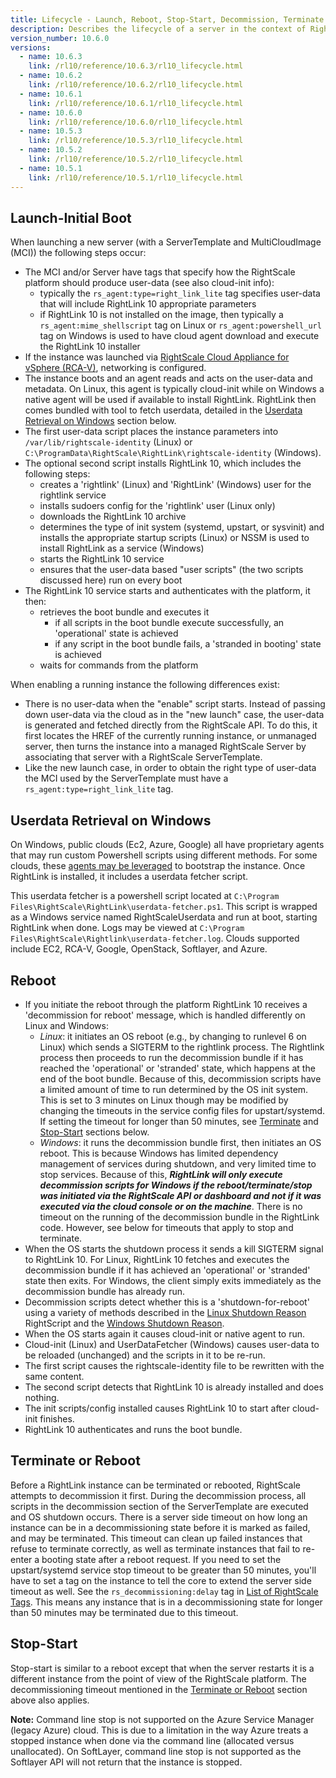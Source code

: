 ```yaml
---
title: Lifecycle - Launch, Reboot, Stop-Start, Decommission, Terminate
description: Describes the lifecycle of a server in the context of RightLink 10 including Launch, Reboot, Stop-Start, Decommission, and Terminate.
version_number: 10.6.0
versions:
  - name: 10.6.3
    link: /rl10/reference/10.6.3/rl10_lifecycle.html
  - name: 10.6.2
    link: /rl10/reference/10.6.2/rl10_lifecycle.html
  - name: 10.6.1
    link: /rl10/reference/10.6.1/rl10_lifecycle.html
  - name: 10.6.0
    link: /rl10/reference/10.6.0/rl10_lifecycle.html
  - name: 10.5.3
    link: /rl10/reference/10.5.3/rl10_lifecycle.html
  - name: 10.5.2
    link: /rl10/reference/10.5.2/rl10_lifecycle.html
  - name: 10.5.1
    link: /rl10/reference/10.5.1/rl10_lifecycle.html
---
```


## Launch-Initial Boot

When launching a new server (with a ServerTemplate and MultiCloudImage (MCI)) the following steps occur:

* The MCI and/or Server have tags that specify how the RightScale platform should produce user-data (see also cloud-init info):
  * typically the `rs_agent:type=right_link_lite` tag specifies user-data that will include RightLink 10 appropriate parameters
  * if RightLink 10 is not installed on the image, then typically a `rs_agent:mime_shellscript` tag on Linux or `rs_agent:powershell_url` tag on Windows is used to have cloud agent download and execute the RightLink 10 installer
* If the instance was launched via [RightScale Cloud Appliance for vSphere (RCA-V)](rl10_rcav.html), networking is configured.
* The instance boots and an agent reads and acts on the user-data and metadata. On Linux, this agent is typically cloud-init while on Windows a native agent will be used if available to install RightLink. RightLink then comes bundled with tool to fetch userdata, detailed in the [Userdata Retrieval on Windows](#userdata-retrieval-on-windows) section below.
* The first user-data script places the instance parameters into `/var/lib/rightscale-identity` (Linux) or `C:\ProgramData\RightScale\RightLink\rightscale-identity` (Windows).
* The optional second script installs RightLink 10, which includes the following steps:
  * creates a 'rightlink' (Linux) and 'RightLink' (Windows) user for the rightlink service
  * installs sudoers config for the 'rightlink' user (Linux only)
  * downloads the RightLink 10 archive
  * determines the type of init system (systemd, upstart, or sysvinit) and installs the appropriate startup scripts (Linux) or NSSM is used to install RightLink as a service (Windows)
  * starts the RightLink 10 service
  * ensures that the user-data based "user scripts" (the two scripts discussed here) run on every boot
* The RightLink 10 service starts and authenticates with the platform, it then:
  * retrieves the boot bundle and executes it
    * if all scripts in the boot bundle execute successfully, an 'operational' state is achieved
    * if any script in the boot bundle fails, a 'stranded in booting' state is achieved
  * waits for commands from the platform

When enabling a running instance the following differences exist:

* There is no user-data when the "enable" script starts. Instead of passing down user-data via the cloud as in the "new launch" case, the user-data is generated and fetched directly from the RightScale API. To do this, it first locates the HREF of the currently running instance, or unmanaged server, then turns the instance into a managed RightScale Server by associating that server with a RightScale ServerTemplate.
* Like the new launch case, in order to obtain the right type of user-data the MCI used by the ServerTemplate must have a `rs_agent:type=right_link_lite` tag.

## Userdata Retrieval on Windows

On Windows, public clouds (Ec2, Azure, Google) all have proprietary agents that may run custom Powershell scripts using different methods. For some clouds, these [agents may be leveraged](rl10_install_at_boot_windows.html) to bootstrap the instance. Once RightLink is installed, it includes a userdata fetcher script.

This userdata fetcher is a powershell script located at `C:\Program Files\RightScale\RightLink\userdata-fetcher.ps1`. This script is wrapped as a Windows service named RightScaleUserdata and run at boot, starting RightLink when done. Logs may be viewed at `C:\Program Files\RightScale\Rightlink\userdata-fetcher.log`. Clouds supported include EC2, RCA-V, Google, OpenStack, Softlayer, and Azure.

## Reboot

* If you initiate the reboot through the platform RightLink 10 receives a 'decommission for reboot' message, which is handled differently on Linux and Windows:
  * _Linux_: it initiates an OS reboot (e.g., by changing to runlevel 6 on Linux) which sends a SIGTERM to the rightlink process. The Rightlink process then proceeds to run the decommission bundle if it has reached the 'operational' or 'stranded' state, which happens at the end of the boot bundle. Because of this, decommission scripts have a limited amount of time to run determined by the OS init system. This is set to 3 minutes on Linux though may be modified by changing the timeouts in the service config files for upstart/systemd. If setting the timeout for longer than 50 minutes, see [Terminate](#terminate) and [Stop-Start](#stop-start) sections below.
  * _Windows_: it runs the decommission bundle first, then initiates an OS reboot. This is because Windows has limited dependency management of services during shutdown, and very limited time to stop services. Because of this, _**RightLink will only execute decommission scripts for Windows if the reboot/terminate/stop was initiated via the RightScale API or dashboard and not if it was executed via the cloud console or on the machine**_. There is no timeout on the running of the decommission bundle in the RightLink code. However, see below for timeouts that apply to stop and terminate.
* When the OS starts the shutdown process it sends a kill SIGTERM signal to RightLink 10. For Linux, RightLink 10 fetches and executes the decommission bundle if it has achieved an 'operational' or 'stranded' state then exits. For Windows, the client simply exits immediately as the decommission bundle has already run.
* Decommission scripts detect whether this is a 'shutdown-for-reboot' using a variety of methods described in the [Linux Shutdown Reason](https://github.com/rightscale/rightlink_scripts/blob/master/rll/shutdown-reason.sh) RightScript and the [Windows Shutdown Reason](https://github.com/rightscale/rightlink_scripts/blob/master/rlw/shutdown-reason.ps1).
* When the OS starts again it causes cloud-init or native agent to run.
* Cloud-init (Linux) and UserDataFetcher (Windows) causes user-data to be reloaded (unchanged) and the scripts in it to be re-run.
* The first script causes the rightscale-identity file to be rewritten with the same content.
* The second script detects that RightLink 10 is already installed and does nothing.
* The init scripts/config installed causes RightLink 10 to start after cloud-init finishes.
* RightLink 10 authenticates and runs the boot bundle.

## Terminate or Reboot

Before a RightLink instance can be terminated or rebooted, RightScale attempts to decommission it first. During the decommission process, all scripts in the decommission section of the ServerTemplate are executed and OS shutdown occurs.  There is a server side timeout on how long an instance can be in a decommissioning state before it is marked as failed, and may be terminated. This timeout can clean up failed instances that refuse to terminate correctly, as well as terminate instances that fail to re-enter a booting state after a reboot request. If you need to set the upstart/systemd service stop timeout to be greater than 50 minutes, you'll have to set a tag on the instance to tell the core to extend the server side timeout as well. See the `rs_decommissioning:delay` tag in [List of RightScale Tags](/cm/ref/list_of_rightscale_tags.html). This means any instance that is in a decommissioning state for longer than 50 minutes may be terminated due to this timeout.

## Stop-Start

Stop-start is similar to a reboot except that when the server restarts it is a different instance from the point of view of the RightScale platform. The decommissioning timeout mentioned in the [Terminate or Reboot](#terminate-or-reboot) section above also applies.

**Note:** Command line stop is not supported on the Azure Service Manager (legacy Azure) cloud. This is due to a limitation in the way Azure treats a stopped instance when done via the command line (allocated versus unallocated). On SoftLayer, command line stop is not supported as the Softlayer API will not return that the instance is stopped.
